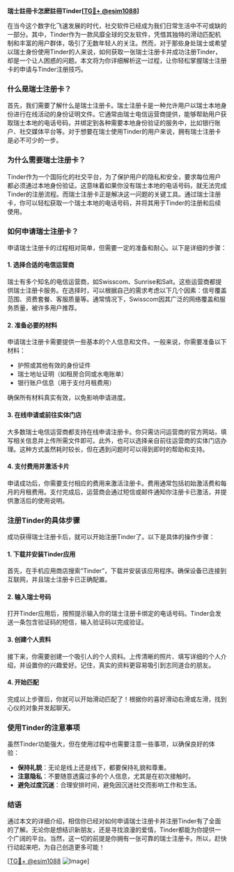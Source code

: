 **瑞士註冊卡怎麽註冊Tinder[[TG💪+ @esim1088](https://t.me/s/esim1088)]**

在当今这个数字化飞速发展的时代，社交软件已经成为我们日常生活中不可或缺的一部分。其中，Tinder作为一款风靡全球的交友软件，凭借其独特的滑动匹配机制和丰富的用户群体，吸引了无数年轻人的关注。然而，对于那些身处瑞士或希望以瑞士身份使用Tinder的人来说，如何获取一张瑞士注册卡并成功注册Tinder，却是一个让人困惑的问题。本文将为你详细解析这一过程，让你轻松掌握瑞士注册卡的申请与Tinder注册技巧。

### 什么是瑞士注册卡？

首先，我们需要了解什么是瑞士注册卡。瑞士注册卡是一种允许用户以瑞士本地身份进行在线活动的身份证明文件。它通常由瑞士电信运营商提供，能够帮助用户获取瑞士本地的电话号码，并绑定到各种需要本地身份验证的服务中，比如银行账户、社交媒体平台等。对于想要在瑞士使用Tinder的用户来说，拥有瑞士注册卡是必不可少的一步。

### 为什么需要瑞士注册卡？

Tinder作为一个国际化的社交平台，为了保护用户的隐私和安全，要求每位用户都必须通过本地身份验证。这意味着如果你没有瑞士本地的电话号码，就无法完成Tinder的注册流程。而瑞士注册卡正是解决这一问题的关键工具。通过瑞士注册卡，你可以轻松获取一个瑞士本地的电话号码，并将其用于Tinder的注册和后续使用。

### 如何申请瑞士注册卡？

申请瑞士注册卡的过程相对简单，但需要一定的准备和耐心。以下是详细的步骤：

#### 1. 选择合适的电信运营商

瑞士有多个知名的电信运营商，如Swisscom、Sunrise和Salt。这些运营商都提供瑞士注册卡服务。在选择时，可以根据自己的需求考虑以下几个因素：信号覆盖范围、资费套餐、客服质量等。通常情况下，Swisscom因其广泛的网络覆盖和服务质量，被许多用户推荐。

#### 2. 准备必要的材料

申请瑞士注册卡需要提供一些基本的个人信息和文件。一般来说，你需要准备以下材料：
- 护照或其他有效的身份证件
- 瑞士地址证明（如租房合同或水电账单）
- 银行账户信息（用于支付月租费用）

确保所有材料真实有效，以免影响申请进度。

#### 3. 在线申请或前往实体门店

大多数瑞士电信运营商都支持在线申请注册卡。你只需访问运营商的官方网站，填写相关信息并上传所需文件即可。此外，也可以选择亲自前往运营商的实体门店办理。这种方式虽然耗时较长，但在遇到问题时可以得到即时的帮助和支持。

#### 4. 支付费用并激活卡片

申请成功后，你需要支付相应的费用来激活注册卡。费用通常包括初始激活费和每月的月租费用。支付完成后，运营商会通过短信或邮件通知你注册卡已激活，并提供激活后的使用说明。

### 注册Tinder的具体步骤

成功获得瑞士注册卡后，就可以开始注册Tinder了。以下是具体的操作步骤：

#### 1. 下载并安装Tinder应用

首先，在手机应用商店搜索“Tinder”，下载并安装该应用程序。确保设备已连接到互联网，并且瑞士注册卡已正确配置。

#### 2. 输入瑞士号码

打开Tinder应用后，按照提示输入你的瑞士注册卡绑定的电话号码。Tinder会发送一条包含验证码的短信，输入验证码以完成验证。

#### 3. 创建个人资料

接下来，你需要创建一个吸引人的个人资料。上传清晰的照片、填写详细的个人介绍，并设置你的兴趣爱好。记住，真实的资料更容易吸引到志同道合的朋友。

#### 4. 开始匹配

完成以上步骤后，你就可以开始滑动匹配了！根据你的喜好滑动右滑或左滑，找到心仪的对象并发起聊天。

### 使用Tinder的注意事项

虽然Tinder功能强大，但在使用过程中也需要注意一些事项，以确保良好的体验：
- **保持礼貌**：无论是线上还是线下，都要保持礼貌和尊重。
- **注意隐私**：不要随意透露过多的个人信息，尤其是在初次接触时。
- **避免过度沉迷**：合理安排时间，避免因沉迷社交而影响工作和生活。

### 结语

通过本文的详细介绍，相信你已经对如何申请瑞士注册卡并注册Tinder有了全面的了解。无论你是想结识新朋友，还是寻找浪漫的爱情，Tinder都能为你提供一个广阔的平台。当然，这一切的前提是你拥有一张可靠的瑞士注册卡。所以，赶快行动起来吧，为自己创造更多可能！

[[TG💪+ @esim1088](https://t.me/s/esim1088) ![Image](https://i.postimg.cc/4NQfJmqS/Snipaste-2025-05-13-00-14-12.png)]